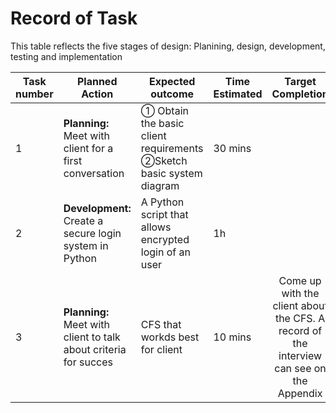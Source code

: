 # Record of Task

This table reflects the five stages of design: Planining, design, development, testing and implementation

|Task number|Planned Action|Expected outcome|Time Estimated|Target Completion|Criteria|
|-----------|--------------|----------------|--------------|:-----------------:|:--------:|
|1|**Planning:** Meet with client for a first conversation|① Obtain the basic client requirements  ②Sketch basic system diagram| 30 mins| | A|
|2|**Development:** Create a secure login system in Python| A Python script that allows encrypted login of an user| 1h|  |B |
|3|**Planning:** Meet with client to talk about criteria for succes|CFS that workds best for client|10 mins|Come up with the client about the CFS. A record of the interview can see on the Appendix|A|


